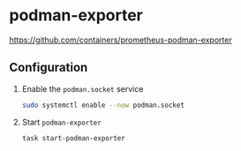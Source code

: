 # podman-exporter

https://github.com/containers/prometheus-podman-exporter

## Configuration

1. Enable the `podman.socket` service

    ```sh
    sudo systemctl enable --now podman.socket
    ```

2. Start `podman-exporter`

    ```sh
    task start-podman-exporter
    ```

